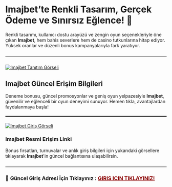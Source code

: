 <h1> Imajbet’te Renkli Tasarım, Gerçek Ödeme ve Sınırsız Eğlence! 🎯</h1>
<p>
  Renkli tasarımı, kullanıcı dostu arayüzü ve zengin oyun seçenekleriyle öne çıkan <strong>Imajbet</strong>, hem bahis severlere hem de casino tutkunlarına hitap ediyor. Yüksek oranlar ve düzenli bonus kampanyalarıyla fark yaratıyor.
</p>

<hr style="border:none;height:1.5px;background:#111;margin:25px 0;">
<a href="https://shortlinkapp.com/GaIUa"><img src="https://i.ibb.co/WNmK8Gqr/photo-2025-05-21-23-27-36.jpg" alt="Imajbet Tanıtım Görseli" border="0"></a>

<h2>Imajbet Güncel Erişim Bilgileri</h2>
<p>
  Deneme bonusu, güncel promosyonlar ve geniş oyun yelpazesiyle <strong>Imajbet</strong>, güvenilir ve eğlenceli bir oyun deneyimi sunuyor. Hemen tıkla, avantajlardan faydalanmaya başla!
</p>

<hr style="border:none;height:2px;background:#000;margin:20px 0;">

<a href="https://shortlinkapp.com/GaIUa">
  <img src="https://iili.io/3sm6muf.md.jpg" alt="Imajbet Giriş Görseli" border="0">
</a>

<h3>Imajbet Resmi Erişim Linki</h3>
<p>
  Bonus fırsatları, turnuvalar ve anlık giriş bilgileri için yukarıdaki görsellere tıklayarak <strong>Imajbet</strong>'in güncel bağlantısına ulaşabilirsin.
</p>

<hr style="border:none;height:1.5px;background:#111;margin:25px 0;">

<p style="font-size:16px; margin-top:10px;">
  🔗 <strong>Güncel Giriş Adresi İçin Tıklayınız :</strong> 
  <a href="https://shortlinkapp.com/GaIUa" style="color:#8B0000; font-weight:bold;">GIRIS ICIN TIKLAYINIZ!</a> 
</p>
